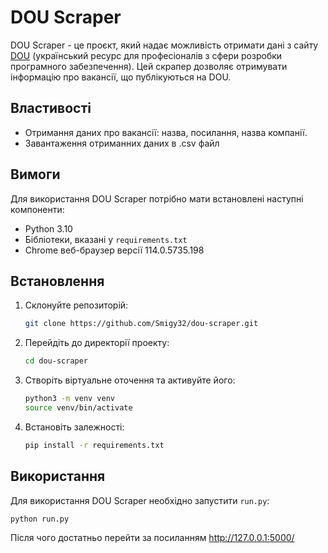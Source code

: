 # DOU Scraper

DOU Scraper - це проєкт, який надає можливість отримати дані з сайту [DOU](https://dou.ua/) (український ресурс для професіоналів з сфери розробки програмного забезпечення). Цей скрапер дозволяє отримувати інформацію про вакансії, що публікуються на DOU.

## Властивості

- Отримання даних про вакансії: назва, посилання, назва компанії.
- Завантаження отриманних даних в .csv файл

## Вимоги

Для використання DOU Scraper потрібно мати встановлені наступні компоненти:

- Python 3.10
- Бібліотеки, вказані у `requirements.txt`
- Chrome веб-браузер версії 114.0.5735.198

## Встановлення

1. Склонуйте репозиторій:

   ```bash
   git clone https://github.com/Smigy32/dou-scraper.git
   ```

2. Перейдіть до директорії проекту:

   ```bash
   cd dou-scraper
   ```

3. Створіть віртуальне оточення та активуйте його:

   ```bash
   python3 -m venv venv
   source venv/bin/activate
   ```

4. Встановіть залежності:

   ```bash
   pip install -r requirements.txt
   ```

## Використання

Для використання DOU Scraper необхідно запустити `run.py`:

```bash
python run.py
```
Після чого достатньо перейти за посиланням http://127.0.0.1:5000/
